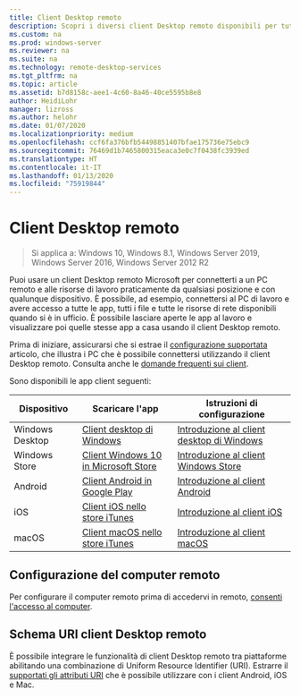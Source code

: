 ```yaml
---
title: Client Desktop remoto
description: Scopri i diversi client Desktop remoto disponibili per tutti i tuoi dispositivi
ms.custom: na
ms.prod: windows-server
ms.reviewer: na
ms.suite: na
ms.technology: remote-desktop-services
ms.tgt_pltfrm: na
ms.topic: article
ms.assetid: b7d8158c-aee1-4c60-8a46-40ce5595b8e8
author: HeidiLohr
manager: lizross
ms.author: helohr
ms.date: 01/07/2020
ms.localizationpriority: medium
ms.openlocfilehash: ccf6fa376bfb54498851407bfae175736e75ebc9
ms.sourcegitcommit: 76469d1b7465800315eaca3e0c7f0438fc3939ed
ms.translationtype: HT
ms.contentlocale: it-IT
ms.lasthandoff: 01/13/2020
ms.locfileid: "75919844"
---
```

# <a name="remote-desktop-clients"></a>Client Desktop remoto

>Si applica a: Windows 10, Windows 8.1, Windows Server 2019, Windows Server 2016, Windows Server 2012 R2

Puoi usare un client Desktop remoto Microsoft per connetterti a un PC remoto e alle risorse di lavoro praticamente da qualsiasi posizione e con qualunque dispositivo. È possibile, ad esempio, connettersi al PC di lavoro e avere accesso a tutte le app, tutti i file e tutte le risorse di rete disponibili quando si è in ufficio. È possibile lasciare aperte le app al lavoro e visualizzare poi quelle stesse app a casa usando il client Desktop remoto.

Prima di iniziare, assicurarsi che si estrae il [configurazione supportata](remote-desktop-supported-config.md) articolo, che illustra i PC che è possibile connettersi utilizzando il client Desktop remoto. Consulta anche le [domande frequenti sui client](remote-desktop-client-faq.md).

Sono disponibili le app client seguenti:

| Dispositivo          | Scaricare l'app                                                                                                  | Istruzioni di configurazione                                                                |
|-----------------|-----------------------------------------------------------------------------------------------------------------|-----------------------------------------------------------------------------------|
| Windows Desktop | [Client desktop di Windows](windowsdesktop.md#install-the-client)                                               | [Introduzione al client desktop di Windows](windowsdesktop.md) |
| Windows Store   | [Client Windows 10 in Microsoft Store](https://go.microsoft.com/fwlink/?LinkID=616709)                   | [Introduzione al client Windows Store](windows.md)          |
| Android         | [Client Android in Google Play](https://play.google.com/store/apps/details?id=com.microsoft.rdc.android)     | [Introduzione al client Android](remote-desktop-android.md) |
| iOS             | [Client iOS nello store iTunes](https://itunes.apple.com/app/microsoft-remote-desktop/id714464092?mt=8)     | [Introduzione al client iOS](remote-desktop-ios.md)         |
| macOS           | [Client macOS nello store iTunes](https://itunes.apple.com/app/microsoft-remote-desktop/id1295203466?mt=12) | [Introduzione al client macOS](remote-desktop-mac.md)       |

## <a name="configuring-the-remote-pc"></a>Configurazione del computer remoto

Per configurare il computer remoto prima di accedervi in remoto, [consenti l'accesso al computer](remote-desktop-allow-access.md).

## <a name="remote-desktop-client-uri-scheme"></a>Schema URI client Desktop remoto

È possibile integrare le funzionalità di client Desktop remoto tra piattaforme abilitando una combinazione di Uniform Resource Identifier (URI). Estrarre il [supportati gli attributi URI](remote-desktop-uri.md) che è possibile utilizzare con i client Android, iOS e Mac.
